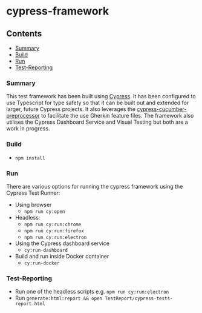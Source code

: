 # cypress-framework

## Contents

* [Summary](#summary)
* [Build](#build)
* [Run](#run)
* [Test-Reporting](#test-reporting)

### Summary

This test framework has been built using [Cypress](https://www.cypress.io/). It has been configured to use Typescript for type safety so that it can be built out and extended for larger, future Cypress projects. It also leverages the [cypress-cucumber-preprocessor](https://github.com/TheBrainFamily/cypress-cucumber-preprocessor#with-out-of-the-box-support) to facilitate the use Gherkin feature files. The framework also utilises the Cypress Dashboard Service and Visual Testing but both are a work in progress.

### Build

* `npm install`

### Run

There are various options for running the cypress framework using the Cypress Test Runner:

* Using browser
  * `npm run cy:open`
* Headless:
  * `npm run cy:run:chrome`
  * `npm run cy:run:firefox`
  * `npm run cy:run:electron`
* Using the Cypress dashboard service  
  * `cy:run-dashboard`
* Build and run inside Docker container
  * `cy:run-docker`

### Test-Reporting

* Run one of the headless scripts e.g. `npm run cy:run:electron`
* Run `generate:html:report && open TestReport/cypress-tests-report.html`
